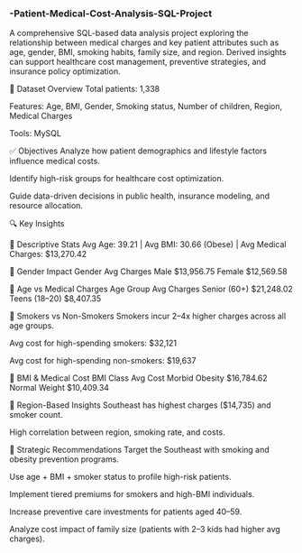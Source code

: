 ### -Patient-Medical-Cost-Analysis-SQL-Project
A comprehensive SQL-based data analysis project exploring the relationship between medical charges and key patient attributes such as age, gender, BMI, smoking habits, family size, and region. Derived insights can support healthcare cost management, preventive strategies, and insurance policy optimization.

📁 Dataset Overview
Total patients: 1,338

Features: Age, BMI, Gender, Smoking status, Number of children, Region, Medical Charges

Tools: MySQL 

✅ Objectives
Analyze how patient demographics and lifestyle factors influence medical costs.

Identify high-risk groups for healthcare cost optimization.

Guide data-driven decisions in public health, insurance modeling, and resource allocation.

🔍 Key Insights

📌 Descriptive Stats
Avg Age: 39.21 | Avg BMI: 30.66 (Obese) | Avg Medical Charges: $13,270.42

📌 Gender Impact
Gender	Avg Charges
Male	$13,956.75
Female	$12,569.58

📌 Age vs Medical Charges
Age Group	Avg Charges
Senior (60+)	$21,248.02
Teens (18–20)	$8,407.35

📌 Smokers vs Non-Smokers
Smokers incur 2–4x higher charges across all age groups.

Avg cost for high-spending smokers: $32,121

Avg cost for high-spending non-smokers: $19,637

📌 BMI & Medical Cost
BMI Class	Avg Cost
Morbid Obesity	$16,784.62
Normal Weight	$10,409.34

📌 Region-Based Insights
Southeast has highest charges ($14,735) and smoker count.

High correlation between region, smoking rate, and costs.

🧠 Strategic Recommendations
Target the Southeast with smoking and obesity prevention programs.

Use age + BMI + smoker status to profile high-risk patients.

Implement tiered premiums for smokers and high-BMI individuals.

Increase preventive care investments for patients aged 40–59.

Analyze cost impact of family size (patients with 2–3 kids had higher avg charges).


